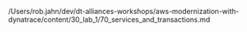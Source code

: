 /Users/rob.jahn/dev/dt-alliances-workshops/aws-modernization-with-dynatrace/content/30_lab_1/70_services_and_transactions.md